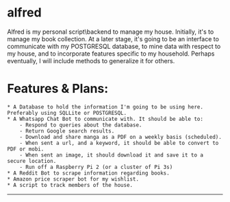 # alfred
Alfred is my personal script\backend to manage my house. Initially, it's to manage my book collection. At a later stage, it's going to be an interface to communicate with my POSTGRESQL database, to mine data with respect to my house, and to incorporate features specific to my household. Perhaps eventually, I will include methods to generalize it for others.


# Features & Plans:

    * A Database to hold the information I'm going to be using here. Preferably using SQLLite or POSTGRESQL.
    * A Whatsapp Chat Bot to communicate with. It should be able to:
        - Respond to queries about the database.
        - Return Google search results.
        - Download and share manga as a PDF on a weekly basis (scheduled).
        - When sent a url, and a keyword, it should be able to convert to PDF or mobi.
        - When sent an image, it should download it and save it to a secure location.
        - Run off a Raspberry Pi 2 (or a cluster of Pi 3s)
    * A Reddit Bot to scrape information regarding books.
    * Amazon price scraper bot for my wishlist.
    * A script to track members of the house.

-----
    
